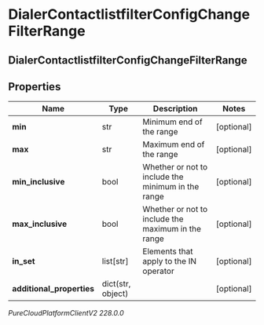 # DialerContactlistfilterConfigChangeFilterRange

## DialerContactlistfilterConfigChangeFilterRange

## Properties

|Name | Type | Description | Notes|
|------------ | ------------- | ------------- | -------------|
| **min** | str | Minimum end of the range | [optional] |
| **max** | str | Maximum end of the range | [optional] |
| **min_inclusive** | bool | Whether or not to include the minimum in the range | [optional] |
| **max_inclusive** | bool | Whether or not to include the maximum in the range | [optional] |
| **in_set** | list[str] | Elements that apply to the IN operator | [optional] |
| **additional_properties** | dict(str, object) |  | [optional] |



_PureCloudPlatformClientV2 228.0.0_
